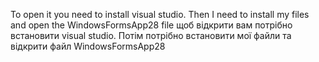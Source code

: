 To open it you need to install visual studio. Then I need to install my files and open the WindowsFormsApp28 file
щоб відкрити вам потрібно встановити visual studio. Потім потрібно встановити мої файли та відкрити файл WindowsFormsApp28
